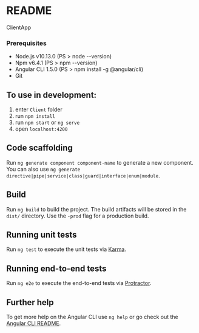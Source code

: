 # README #

ClientApp

### Prerequisites ###
* Node.js v10.13.0 (PS > node --version)
* Npm v6.4.1 (PS > npm --version)
* Angular CLI 1.5.0 (PS > npm install -g @angular/cli)
* Git

## To use in development:
1. enter `Client` folder
2. run `npm install`
3. run `npm start` or `ng serve`
4. open `localhost:4200`


## Code scaffolding

Run `ng generate component component-name` to generate a new component. You can also use `ng generate directive|pipe|service|class|guard|interface|enum|module`.

## Build

Run `ng build` to build the project. The build artifacts will be stored in the `dist/` directory. Use the `-prod` flag for a production build.

## Running unit tests

Run `ng test` to execute the unit tests via [Karma](https://karma-runner.github.io).

## Running end-to-end tests

Run `ng e2e` to execute the end-to-end tests via [Protractor](http://www.protractortest.org/).

## Further help

To get more help on the Angular CLI use `ng help` or go check out the [Angular CLI README](https://github.com/angular/angular-cli/blob/master/README.md).
